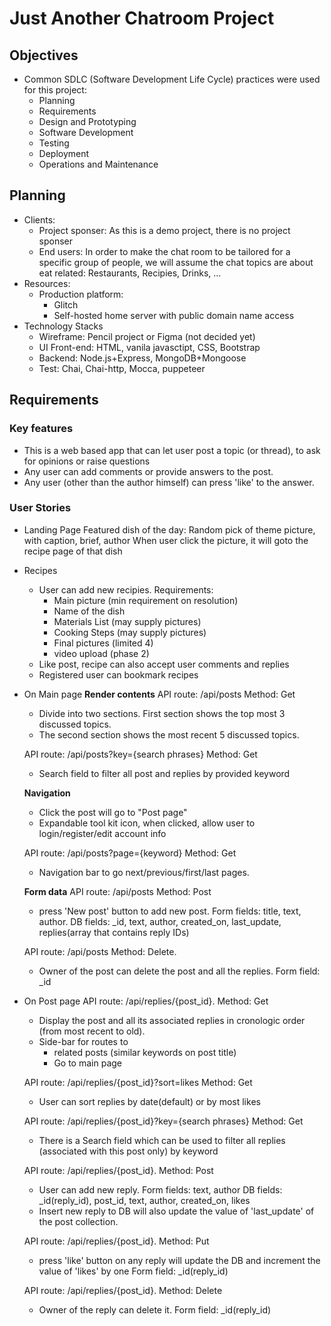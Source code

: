 # Just Another Chatroom Project

## Objectives

- Common SDLC (Software Development Life Cycle) practices were used for this project:
  - Planning
  - Requirements
  - Design and Prototyping
  - Software Development
  - Testing
  - Deployment
  - Operations and Maintenance

## Planning

- Clients:
  - Project sponser: As this is a demo project, there is no project sponser
  - End users: In order to make the chat room to be tailored for a specific group of people, we will assume the chat topics are about eat related: Restaurants, Recipies, Drinks, ...
- Resources:
  - Production platform:
    - Glitch
    - Self-hosted home server with public domain name access
- Technology Stacks
  - Wireframe: Pencil project or Figma  (not decided yet)
  - UI Front-end: HTML, vanila javasctipt, CSS, Bootstrap
  - Backend: Node.js+Express, MongoDB+Mongoose
  - Test: Chai, Chai-http, Mocca, puppeteer

## Requirements

### Key features
- This is a web based app that can let user post a topic (or thread), to ask for opinions or raise questions
- Any user can add comments or provide answers to the post.
- Any user (other than the author himself) can press 'like' to the answer.

### User Stories
- Landing Page
  Featured dish of the day: Random pick of theme picture, with caption, brief, author
  When user click the picture, it will goto the recipe page of that dish

- Recipes
  - User can add new recipies. Requirements:
    - Main picture (min requirement on resolution)
    - Name of the dish
    - Materials List
      (may supply pictures)
    - Cooking Steps
      (may supply pictures)
    - Final pictures (limited 4)
    - video upload (phase 2)
  - Like post, recipe can also accept user comments and replies
  - Registered user can bookmark recipes

- On Main page
  **Render contents**
  API route: /api/posts Method: Get
  - Divide into two sections. First section shows the top most 3 discussed topics.
  - The second section shows the most recent 5 discussed topics.

  API route: /api/posts?key={search phrases} Method: Get
  - Search field to filter all post and replies by provided keyword

  **Navigation**
  - Click the post will go to "Post page"
  - Expandable tool kit icon, when clicked, allow user to login/register/edit account info

  API route: /api/posts?page={keyword} Method: Get
  - Navigation bar to go next/previous/first/last pages.
  
  **Form data**
  API route: /api/posts Method: Post
  - press 'New post' button to add new post. Form fields: title, text, author.
    DB fields: _id, text, author, created_on, last_update, replies(array that contains reply IDs)

  API route: /api/posts Method: Delete.
  - Owner of the post can delete the post and all the replies. Form field: _id

- On Post page
  API route: /api/replies/{post_id}. Method: Get
  - Display the post and all its associated replies in cronologic order (from most recent to old).
  - Side-bar for routes to
    - related posts (similar keywords on post title)
    - Go to main page

  API route: /api/replies/{post_id}?sort=likes Method: Get
  - User can sort replies by date(default) or by most likes

  API route: /api/replies/{post_id}?key={search phrases} Method: Get
  - There is a Search field which can be used to filter all replies (associated with this post only) by keyword

  API route: /api/replies/{post_id}. Method: Post
  - User can add new reply. Form fields: text, author
    DB fields: _id(reply_id), post_id, text, author, created_on, likes
  - Insert new reply to DB will also update the value of 'last_update' of the post collection.
  
  API route: /api/replies/{post_id}. Method: Put
  - press 'like' button on any reply will update the DB and increment the value of 'likes' by one
    Form field: _id(reply_id)

  API route: /api/replies/{post_id}. Method: Delete
  - Owner of the reply can delete it. Form field: _id(reply_id)
